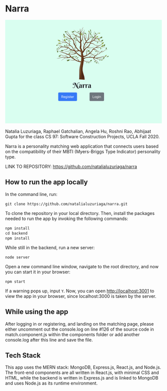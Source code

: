 # Narra

![Narra homepage](public/homepage.png)

Natalia Luzuriaga, Raphael Gatchalian, Angela Hu, Roshni Rao, Abhijaat Gupta for the class CS 97: Software Construction Projects, UCLA Fall 2020.

Narra is a personality matching web application that connects users based on the compatibility of their MBTI (Myers-Briggs Type Indicator) personality type.

LINK TO REPOSITORY: https://github.com/natalialuzuriaga/narra

## How to run the app locally

In the command line, run:

```
git clone https://github.com/natalialuzuriaga/narra.git
```

To clone the repository in your local directory. Then, install the packages needed to run the app by invoking the following commands:

```
npm install  
cd backend
npm install
```

While still in the backend, run a new server:

```
node server
```

Open a new command line window, navigate to the root directory, and now you can start it in your browser:

```
npm start
```

If a warning pops up, input `Y`. Now, you can open [http://localhost:3001](http://localhost:3001) to view the app in your browser, since localhost:3000 is taken by the server.

## While using the app

After logging in or registering, and landing on the matching page, please either uncomment out the console.log on line #126 of the source code in match.component.js within the components folder or add another console.log after this line and save the file.

## Tech Stack

This app uses the MERN stack: MongoDB, Express.js, React.js, and Node.js. The front-end components are all written in React.js, with minimal CSS and HTML, while the backend is written in Express.js and is linked to MongoDB and uses Node.js as its runtime environment.
